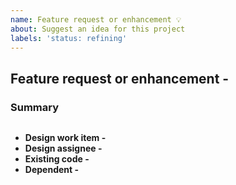 ```yaml
---
name: Feature request or enhancement 💡
about: Suggest an idea for this project
labels: 'status: refining'
---
```


## Feature request or enhancement - <!-- Short description -->

### Summary

<!-- Long description -->

![<!-- Screenshot (if applicable) -->](<!-- Screenshot URL -->)

- **Design work item -** <!-- Link to the design work item -->
- **Design assignee -**
  <!-- GitHub / Slack display name of the design assignee -->
- **Existing code -** <!-- Link to any existing code -->
- **Dependent -** <!-- Application team dependency and desired delivery date -->
